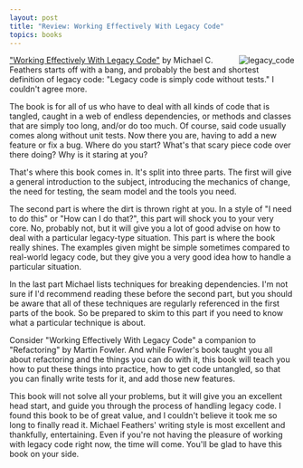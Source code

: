 ```yaml
---
layout: post
title: "Review: Working Effectively With Legacy Code"
topics: books
---
```

<img src="http://img.skitch.com/20080227-8dgga7ebmg2whyq759xjfkty6n.jpg" alt="legacy_code" style="float:right"/>

["Working Effectively With Legacy Code"](http://www.informit.com/store/product.aspx?isbn=0131177052) by Michael C. Feathers starts off with a bang, and probably the best and shortest definition of legacy code: "Legacy code is simply code without tests." I couldn't agree more.

The book is for all of us who have to deal with all kinds of code that is tangled, caught in a web of endless dependencies, or methods and classes that are simply too long, and/or do too much. Of course, said code usually comes along without unit tests. Now there you are, having to add a new feature or fix a bug. Where do you start? What's that scary piece code over there doing? Why is it staring at you?

That's where this book comes in. It's split into three parts. The first will give a general introduction to the subject, introducing the mechanics of change, the need for testing, the seam model and the tools you need.

The second part is where the dirt is thrown right at you. In a style of "I need to do this" or "How can I do that?", this part will shock you to your very core. No, probably not, but it will give you a lot of good advise on how to deal with a particular legacy-type situation. This part is where the book really shines. The examples given might be simple sometimes compared to real-world legacy code, but they give you a very good idea how to handle a particular situation.

In the last part Michael lists techniques for breaking dependencies. I'm not sure if I'd recommend reading these before the second part, but you should be aware that all of these techniques are regularly referenced in the first parts of the book. So be prepared to skim to this part if you need to know what a particular technique is about.

Consider "Working Effectively With Legacy Code" a companion to "Refactoring" by Martin Fowler. And while Fowler's book taught you all about refactoring and the things you can do with it, this book will teach you how to put these things into practice, how to get code untangled, so that you can finally write tests for it, and add those new features.

This book will not solve all your problems, but it will give you an excellent head start, and guide you through the process of handling legacy code. I found this book to be of great value, and I couldn't believe it took me so long to finally read it. Michael Feathers' writing style is most excellent and thankfully, entertaining. Even if you're not having the pleasure of working with legacy code right now, the time will come. You'll be glad to have this book on your side.